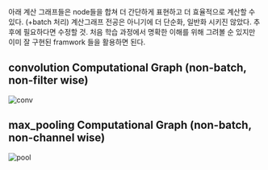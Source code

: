 아래 계산 그래프들은 node들을 합쳐 더 간단하게 표현하고 더 효율적으로 계산할 수 있다. (+batch 처리)
계산그래프 전공은 아니기에 더 단순화, 일반화 시키진 않았다. 추후에 필요하다면 수정할 것. 
처음 학습 과정에서 명확한 이해를 위해 그려볼 순 있지만 이미 잘 구현된 framwork 들을 활용하면 된다.

## convolution Computational Graph (non-batch, non-filter wise)
![conv](https://user-images.githubusercontent.com/68524289/112561520-c3301680-8e18-11eb-8be7-478f4084e71b.PNG)
## max_pooling Computational Graph (non-batch, non-channel wise)
![pool](https://user-images.githubusercontent.com/68524289/112561559-d6db7d00-8e18-11eb-83f2-e6f6f7d47ad7.PNG)
